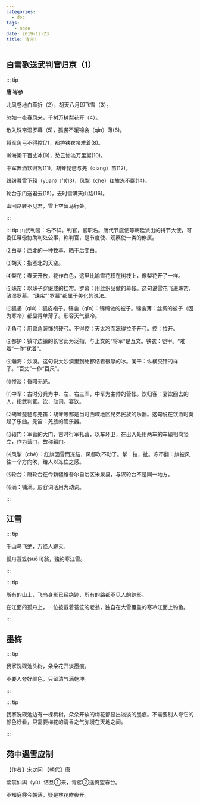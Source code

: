 ```yaml
---
categories:
  - doc
tags:
   - node
date: 2019-12-23
title: 诗词!
---
```


## 白雪歌送武判官归京（1）

::: tip

**唐 岑参**

北风卷地白草折（2），胡天八月即飞雪（3）。

忽如一夜春风来，千树万树梨花开（4）。

散入珠帘湿罗幕（5)，狐裘不暖锦衾（qīn）薄(6)。

将军角弓不得控(7)，都护铁衣冷难着(8)。

瀚海阑干百丈冰(9)，愁云惨淡万里凝(10)。

中军置酒饮归客(11)，胡琴琵琶与羌（qiang）笛(12)。

纷纷暮雪下辕（yuan）门(13)，风掣（che）红旗冻不翻(14)。

轮台东门送君去(15)，去时雪满天山路(16)。

山回路转不见君，雪上空留马行处。

:::

::: tip
⑴武判官：名不详。判官，官职名。唐代节度使等朝廷派出的持节大使，可委任幕僚协助判处公事，称判官，是节度使、观察使一类的僚属。

⑵白草：西北的一种牧草，晒干后变白。

⑶胡天：指塞北的天空。

⑷梨花：春天开放，花作白色，这里比喻雪花积在树枝上，像梨花开了一样。

⑸珠帘：以珠子穿缀成的挂帘。罗幕：用丝织品做的幕帐。这句说雪花飞进珠帘，沾湿罗幕。“珠帘”“罗幕”都属于美化的说法。

⑹狐裘（qiú）：狐皮袍子。锦衾（qīn）：锦缎做的被子。锦衾薄：丝绸的被子（因为寒冷）都显得单薄了。形容天气很冷。

⑺角弓：用兽角装饰的硬弓。不得控：天太冷而冻得拉不开弓。控：拉开。

⑻都护：镇守边镇的长官此为泛指，与上文的“将军”是互文。铁衣：铠甲。“难着”一作“犹着”。

⑼瀚海：沙漠。这句说大沙漠里到处都结着很厚的冰。阑干：纵横交错的样子。“百丈”一作“百尺”。

⑽惨淡：昏暗无光。

⑾中军：古时分兵为中、左、右三军，中军为主帅的营帐。饮归客：宴饮回去的人，指武判官。饮，动词，宴饮。

⑿胡琴琵琶与羌笛：胡琴等都是当时西域地区兄弟民族的乐器。这句说在饮酒时奏起了乐曲。羌笛：羌族的管乐器。

⒀辕门：军营的大门，古时行军扎营，以车环卫，在出入处用两车的车辕相向竖立，作为营门，故称辕门。

⒁风掣（chè）：红旗因雪而冻结，风都吹不动了。掣：拉，扯。冻不翻：旗被风往一个方向吹，给人以冻住之感。

⒂轮台：唐轮台在今新疆维吾尔自治区米泉县，与汉轮台不是同一地方。

⒃满：铺满。形容词活用为动词。

:::

## 江雪

::: tip

千山鸟飞绝，万径人踪灭。

孤舟蓑笠(suō lì)翁，独钓寒江雪。

:::

::: tip

所有的山上，飞鸟身影已经绝迹，所有的路都不见人的踪影。

在江面的孤舟上，一位披戴着蓑笠的老翁，独自在大雪覆盖的寒冷江面上钓鱼。

:::


## 墨梅

::: tip

我家洗砚池头树，朵朵花开淡墨痕。

不要人夸好颜色，只留清气满乾坤。

:::

::: tip

我家洗砚池边有一棵梅树，朵朵开放的梅花都显出淡淡的墨痕。不需要别人夸它的颜色好看，只需要梅花的清香之气弥漫在天地之间。

:::

## 苑中遇雪应制

【作者】宋之问 【朝代】唐

紫禁仙舆（yú）诘旦①来，青旂②遥倚望春台。

不知庭霰今朝落，疑是林花昨夜开。


## 

